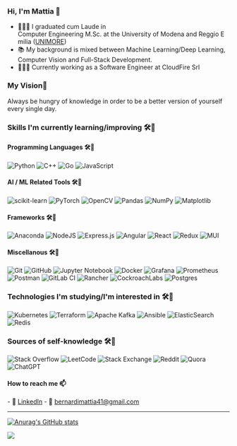  ### Hi, I'm Mattia 👋 

 - 👨🏻‍🎓 I graduated cum Laude in Computer Engineering M.Sc. at the University of Modena and Reggio Emilia ([UNIMORE](https://international.unimore.it/)) 
 - 📚 My background is mixed between Machine Learning/Deep Learning, Computer Vision and Full-Stack Development.
 - 👨🏻‍💻 Currently working as a Software Engineer at CloudFire Srl
  
  ### My Vision🌄 
  Always be hungry of knowledge in order to be a better version of yourself every single day. 
  
 ### Skills I'm currently learning/improving 🛠🧰 
 #### Programming Languages 🛠🧰
 ![Python](https://img.shields.io/badge/python-3670A0?style=for-the-badge&logo=python&logoColor=ffdd54)
 ![C++](https://img.shields.io/badge/C++-%2300599C.svg?style=for-the-badge&logo=c%2B%2B&logoColor=white)
 ![Go](https://img.shields.io/badge/go-%2300ADD8.svg?style=for-the-badge&logo=go&logoColor=white)
 ![JavaScript](https://img.shields.io/badge/javascript-%23323330.svg?style=for-the-badge&logo=javascript&logoColor=%23F7DF1E)
 #### AI / ML Related Tools 🛠🧰
 ![scikit-learn](https://img.shields.io/badge/scikit--learn-%23F7931E.svg?style=for-the-badge&logo=scikit-learn&logoColor=white) 
 ![PyTorch](https://img.shields.io/badge/PyTorch-%23EE4C2C.svg?style=for-the-badge&logo=PyTorch&logoColor=white) 
 ![OpenCV](https://img.shields.io/badge/opencv-%23white.svg?style=for-the-badge&logo=opencv&logoColor=white) 
 ![Pandas](https://img.shields.io/badge/pandas-%23150458.svg?style=for-the-badge&logo=pandas&logoColor=white) 
 ![NumPy](https://img.shields.io/badge/numpy-%23013243.svg?style=for-the-badge&logo=numpy&logoColor=white) 
 ![Matplotlib](https://img.shields.io/badge/Matplotlib-%23ffffff.svg?style=for-the-badge&logo=Matplotlib&logoColor=black) 
 
 #### Frameworks 🛠🧰
 ![Anaconda](https://img.shields.io/badge/Anaconda-%2344A833.svg?style=for-the-badge&logo=anaconda&logoColor=white) 
 ![NodeJS](https://img.shields.io/badge/node.js-6DA55F?style=for-the-badge&logo=node.js&logoColor=white)
 ![Express.js](https://img.shields.io/badge/express.js-%23404d59.svg?style=for-the-badge&logo=express&logoColor=%2361DAFB)
 ![Angular](https://img.shields.io/badge/angular-%23DD0031.svg?style=for-the-badge&logo=angular&logoColor=white)
 ![React](https://img.shields.io/badge/react-%2320232a.svg?style=for-the-badge&logo=react&logoColor=%2361DAFB)
 ![Redux](https://img.shields.io/badge/redux-%23593d88.svg?style=for-the-badge&logo=redux&logoColor=white)
 ![MUI](https://img.shields.io/badge/MUI-%230081CB.svg?style=for-the-badge&logo=mui&logoColor=white)
  
  #### Miscellanous 🛠🧰
  ![Git](https://img.shields.io/badge/git-%23F05033.svg?style=for-the-badge&logo=git&logoColor=white)
  ![GitHub](https://img.shields.io/badge/github-%23121011.svg?style=for-the-badge&logo=github&logoColor=white)
  ![Jupyter Notebook](https://img.shields.io/badge/jupyter-%23FA0F00.svg?style=for-the-badge&logo=jupyter&logoColor=white)
  ![Docker](https://img.shields.io/badge/docker-%230db7ed.svg?style=for-the-badge&logo=docker&logoColor=white)
  ![Grafana](https://img.shields.io/badge/grafana-%23F46800.svg?style=for-the-badge&logo=grafana&logoColor=white)
  ![Prometheus](https://img.shields.io/badge/Prometheus-E6522C?style=for-the-badge&logo=Prometheus&logoColor=white)
  ![Postman](https://img.shields.io/badge/Postman-FF6C37?style=for-the-badge&logo=postman&logoColor=white)
  ![GitLab CI](https://img.shields.io/badge/gitlab%20ci-%23181717.svg?style=for-the-badge&logo=gitlab&logoColor=white)
  ![Rancher](https://img.shields.io/badge/rancher-%230075A8.svg?style=for-the-badge&logo=rancher&logoColor=white)
  ![CockroachLabs](https://img.shields.io/badge/Cockroach%20Labs-6933FF?style=for-the-badge&logo=Cockroach%20Labs&logoColor=white)
  ![Postgres](https://img.shields.io/badge/postgres-%23316192.svg?style=for-the-badge&logo=postgresql&logoColor=white)
 
  ### Technologies I'm studying/I'm interested in 🛠🧰
  ![Kubernetes](https://img.shields.io/badge/kubernetes-%23326ce5.svg?style=for-the-badge&logo=kubernetes&logoColor=white)
  ![Terraform](https://img.shields.io/badge/terraform-%235835CC.svg?style=for-the-badge&logo=terraform&logoColor=white)
  ![Apache Kafka](https://img.shields.io/badge/Apache%20Kafka-000?style=for-the-badge&logo=apachekafka)
  ![Ansible](https://img.shields.io/badge/ansible-%231A1918.svg?style=for-the-badge&logo=ansible&logoColor=white)
  ![ElasticSearch](https://img.shields.io/badge/-ElasticSearch-005571?style=for-the-badge&logo=elasticsearch)
  ![Redis](https://img.shields.io/badge/redis-%23DD0031.svg?style=for-the-badge&logo=redis&logoColor=white)
 
  ### Sources of self-knowledge 🛠🧰
  ![Stack Overflow](https://img.shields.io/badge/-Stackoverflow-FE7A16?style=for-the-badge&logo=stack-overflow&logoColor=white)
  ![LeetCode](https://img.shields.io/badge/LeetCode-000000?style=for-the-badge&logo=LeetCode&logoColor=#d16c06)
  ![Stack Exchange](https://img.shields.io/badge/StackExchange-%23ffffff.svg?style=for-the-badge&logo=StackExchange&logoColor=black)
  ![Reddit](https://img.shields.io/badge/Reddit-%23FF4500.svg?style=for-the-badge&logo=Reddit&logoColor=white)
  ![Quora](https://img.shields.io/badge/Quora-%23B92B27.svg?style=for-the-badge&logo=Quora&logoColor=white)
  ![ChatGPT](https://img.shields.io/badge/ChatGPT-00979D?style=for-the-badge)
  
 #### How to reach me 📫 
 - 👥 [LinkedIn](https://www.linkedin.com/in/mattia-bernardi-719a29137/)
 - 📧 bernardimattia41@gmail.com 
  
 --- 
  
  
 [![Anurag's GitHub stats](https://github-readme-stats-git-masterrstaa-rickstaa.vercel.app/api?username=brunzibeer&count_private=true&hide=issues,contribs&show_icons=true&theme=github_dark)](https://github.com/anuraghazra/github-readme-stats) 
  
 ![](https://komarev.com/ghpvc/?username=brunzibeer&color=blue)
